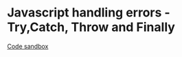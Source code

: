 # Javascript handling errors - Try,Catch, Throw and Finally 


[Code sandbox](https://codesandbox.io/s/try-catch-throw-en-6xx18o?file=/src/index.js:308-349)